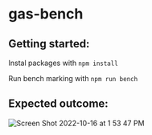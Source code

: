 # gas-bench

## Getting started:


Instal packages with `npm install`

Run bench marking with `npm run bench`


## Expected outcome:


![Screen Shot 2022-10-16 at 1 53 47 PM](https://user-images.githubusercontent.com/22263098/196050484-6ae8ab18-b822-457a-8b83-5de9a6868b58.png)
